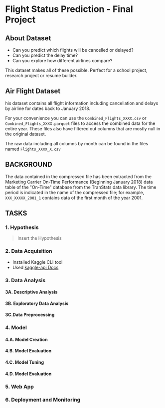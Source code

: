 # Flight Status Prediction - Final Project

## About Dataset
* Can you predict which flights will be cancelled or delayed?
* Can you predict the delay time?
* Can you explore how different airlines compare?

This dataset makes all of these possible. Perfect for a school project, research project or resume builder.

## Air Flight Dataset
his dataset contains all flight information including cancellation and delays by airline for dates back to January 2018.

For your convenience you can use the `Combined_Flights_XXXX.csv` or `Combined_Flights_XXXX.parquet` files to access the combined data for the entire year. These files also have filtered out columns that are mostly null in the original dataset.

The raw data including all columns by month can be found in the files named `Flights_XXXX_X.csv`

## BACKGROUND
The data contained in the compressed file has been extracted from the Marketing Carrier On-Time Performance (Beginning January 2018) data table of the "On-Time" database from the TranStats data library. The time period is indicated in the name of the compressed file; for example, `XXX_XXXXX_2001_1` contains data of the first month of the year 2001.

## TASKS
### 1. Hypothesis
> Insert the Hypothesis

### 2. Data Acquisition
* Installed Kaggle CLI tool
* Used [kaggle-api Docs](https://github.com/Kaggle/kaggle-api)

### 3. Data Analysis
#### 3A. Descriptive Analysis
#### 3B. Exploratory Data Analysis
#### 3C.Data Preprocessing

### 4. Model
#### 4.A. Model Creation
#### 4.B. Model Evaluation
#### 4.C. Model Tuning
#### 4.D. Model Evaluation

### 5. Web App 

### 6. Deployment and Monitoring